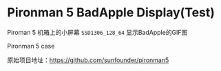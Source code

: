 # Pironman 5 BadApple Display(Test)

Piroman 5 机箱上的小屏幕 `SSD1306_128_64` 显示BadApple的GIF图

Pironman 5 case

原始项目地址：https://github.com/sunfounder/pironman5